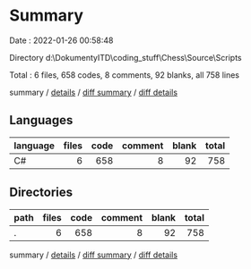 # Summary

Date : 2022-01-26 00:58:48

Directory d:\DokumentyITD\coding_stuff\Chess\Source\Scripts

Total : 6 files,  658 codes, 8 comments, 92 blanks, all 758 lines

summary / [details](details.md) / [diff summary](diff.md) / [diff details](diff-details.md)

## Languages
| language | files | code | comment | blank | total |
| :--- | ---: | ---: | ---: | ---: | ---: |
| C# | 6 | 658 | 8 | 92 | 758 |

## Directories
| path | files | code | comment | blank | total |
| :--- | ---: | ---: | ---: | ---: | ---: |
| . | 6 | 658 | 8 | 92 | 758 |

summary / [details](details.md) / [diff summary](diff.md) / [diff details](diff-details.md)